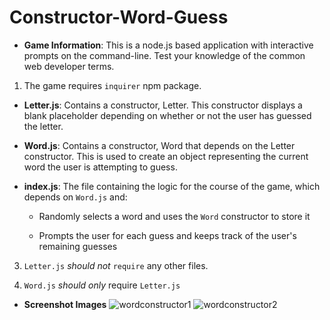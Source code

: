 # Constructor-Word-Guess

* **Game Information**: This is a node.js based application with interactive prompts on the command-line. Test your knowledge of the common web developer terms.

1. The game requires `inquirer` npm package.


* **Letter.js**: Contains a constructor, Letter. This constructor displays a blank placeholder depending on whether or not the user has guessed the letter. 

* **Word.js**: Contains a constructor, Word that depends on the Letter constructor. This is used to create an object representing the current word the user is attempting to guess. 

* **index.js**: The file containing the logic for the course of the game, which depends on `Word.js` and:

  * Randomly selects a word and uses the `Word` constructor to store it

  * Prompts the user for each guess and keeps track of the user's remaining guesses

3. `Letter.js` *should not* `require` any other files.

4. `Word.js` *should only* require `Letter.js`

* **Screenshot Images**
![wordconstructor1](https://user-images.githubusercontent.com/46613441/55924377-aec8c400-5bd7-11e9-9463-4011b1d5d75a.png)
![wordconstructor2](https://user-images.githubusercontent.com/46613441/55924460-f4858c80-5bd7-11e9-964e-528b9a79b4ff.png)


